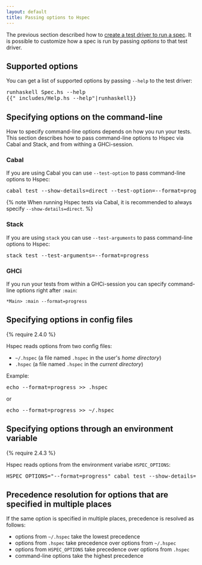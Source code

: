 ```yaml
---
layout: default
title: Passing options to Hspec
---
```


The previous section described how to
[create a test driver to run a spec](running-specs.html).  It is possible to customize how a spec is run by
passing *options* to that test driver.

## Supported options

You can get a list of supported options by passing `--help` to
the test driver:

<pre>
<kbd class="shell-input">runhaskell Spec.hs --help</kbd>
<samp>{{"_includes/Help.hs --help"|runhaskell}}</samp>
</pre>

## Specifying options on the command-line

How to specify command-line options depends on how you run your tests.  This
section describes how to pass command-line options to Hspec via Cabal and
Stack, and from withing a GHCi-session.

### Cabal

If you are using Cabal you can use `--test-option` to pass command-line options
to Hspec:

<pre><kbd class="shell-input">cabal test --show-details=direct --test-option=--format=progress</kbd></pre>

{% note When running Hspec tests via Cabal, it is recommended to always specify `--show-details=direct`. %}

### Stack

If you are using `stack` you can use `--test-arguments` to pass command-line
options to Hspec:

<pre><kbd class="shell-input">stack test --test-arguments=--format=progress</kbd></pre>

### GHCi

If you run your tests from within a GHCi-session you can specify command-line
options right after `:main`:

```
*Main> :main --format=progress
```

## Specifying options in config files

{% require 2.4.0 %}

Hspec reads options from two config files:

 - `~/.hspec` (a file named `.hspec` in the user's *home directory*)
 - `.hspec` (a file named `.hspec` in the *current directory*)

Example:
<pre><kbd class="shell-input">echo --format=progress >> .hspec</kbd></pre>
or
<pre><kbd class="shell-input">echo --format=progress >> ~/.hspec</kbd></pre>

## Specifying options through an environment variable

{% require 2.4.3 %}

Hspec reads options from the environment variabe `HSPEC_OPTIONS`:

<pre><kbd class="shell-input">HSPEC_OPTIONS="--format=progress" cabal test --show-details=direct</kbd></pre>

## Precedence resolution for options that are specified in multiple places

If the same option is specified in multiple places, precedence is resolved as follows:

 - options from `~/.hspec` take the lowest precedence
 - options from `.hspec` take precedence over options from `~/.hspec`
 - options from `HSPEC_OPTIONS` take precedence over options from `.hspec`
 - command-line options take the highest precedence
